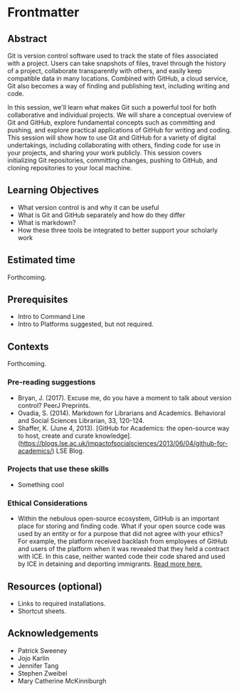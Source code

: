 # Frontmatter

## Abstract

Git is version control software used to track the state of files associated with a project. Users can take snapshots of files, travel through the history of a project, collaborate transparently with others, and easily keep compatible data in many locations. Combined with GitHub, a cloud service, Git also becomes a way of finding and publishing text, including writing and code.

In this session, we'll learn what makes Git such a powerful tool for both collaborative and individual projects. We will share a conceptual overview of Git and GitHub, explore fundamental concepts such as committing and pushing, and explore practical applications of GitHub for writing and coding. This session will show how to use Git and GitHub for a variety of digital undertakings, including collaborating with others, finding code for use in your projects, and sharing your work publicly. This session covers initializing Git repositories, committing changes, pushing to GitHub, and cloning repositories to your local machine.

## Learning Objectives

- What version control is and why it can be useful
- What is Git and GitHub separately and how do they differ
- What is markdown? 
- How these three tools be integrated to better support your scholarly work

## Estimated time

Forthcoming.

## Prerequisites

- Intro to Command Line
- Intro to Platforms suggested, but not required.

## Contexts

Forthcoming.

### Pre-reading suggestions

- Bryan, J. (2017). Excuse me, do you have a moment to talk about version control? PeerJ Preprints.
- Ovadia, S. (2014). Markdown for Librarians and Academics. Behavioral and Social Sciences Librarian, 33, 120-124. 
- Shaffer, K. (June 4, 2013). [GitHub for Academics: the open-source way to host, create and curate knowledge].(https://blogs.lse.ac.uk/impactofsocialsciences/2013/06/04/github-for-academics/) LSE Blog.

### Projects that use these skills

- Something cool

### Ethical Considerations

- Within the nebulous open-source ecosystem, GitHub is an important place for storing and finding code. What if your open source code was used by an entity or for a purpose that did not agree with your ethics? For example, the platform received backlash from employees of GitHub and users of the platform when it was revealed that they held a contract with ICE. In this case, neither wanted code their code shared and used by ICE in detaining and deporting immigrants. [Read more here.](https://www.theatlantic.com/technology/archive/2020/01/ice-contract-github-sparks-developer-protests/604339/)

## Resources (optional)

- Links to required installations.
- Shortcut sheets.

## Acknowledgements

- Patrick Sweeney
- Jojo Karlin
- Jennifer Tang
- Stephen Zweibel
- Mary Catherine McKinniburgh